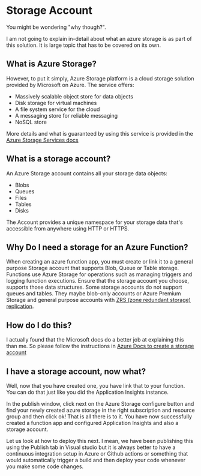 # Storage Account

You might be wondering "why though?".

I am not going to explain in-detail about what an azure storage is as part of this solution. It is large topic that has to be covered on its own.

## What is Azure Storage?

However, to put it simply, Azure Storage platform is a cloud storage solution provided by Microsoft on Azure. The service offers:

- Massively scalable object store for data objects
- Disk storage for virtual machines
- A file system service for the cloud
- A messaging store for reliable messaging
- NoSQL store

More details and what is guaranteed by using this service is provided in the [Azure Storage Services docs](https://docs.microsoft.com/en-us/azure/storage/common/storage-introduction?toc=/azure/storage/blobs/toc.json)

## What is a storage account?

An Azure Storage account contains all your storage data objects:

- Blobs
- Queues
- Files
- Tables
- Disks

The Account provides a unique namespace for your storage data that's accessible from anywhere using HTTP or HTTPS. 

## Why Do I need a storage for an Azure Function?

When creating an azure function app, you must create or link it to a general purpose Storage account that supports Blob, Queue or Table storage. Functions use Azure Storage for operations such as managing triggers and logging function executions. Ensure that the storage account you choose, supports those data structures. Some storage accounts do not support queues and tables. They maybe blob-only accounts or Azure Premium Storage and general purpose accounts with [ZRS (zone redundant storage) replication](https://docs.microsoft.com/en-us/azure/storage/common/storage-redundancy#redundancy-in-the-primary-region).

## How do I do this?

I actually found that the Microsoft docs do a better job at explaining this than me. So please follow the instructions in [Azure Docs to create a storage account](https://docs.microsoft.com/en-us/azure/storage/common/storage-account-create?tabs=azure-portal#create-a-storage-account-1)

## I have a storage account, now what?

Well, now that you have created one, you have link that to your function. You can do that just like you did the Application Insights instance.

In the publish window, click next on the Azure Storage configure button and find your newly created azure storage in the right subscription and resource group and then click ok! That is all there is to it. You have now successfully created a function app and configured Application Insights and also a storage account.

Let us look at how to deploy this next. I mean, we have been publishing this using the Publish tab in Visual studio but it is always better to have a continuous integration setup in Azure or Github actions or something that would automatically trigger a build and then deploy your code whenever you make some code changes. 
